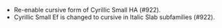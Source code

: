  * Re-enable cursive form of Cyrillic Small HA (#922).
 * Cyrillic Small Ef is changed to cursive in Italic Slab subfamilies (#922).